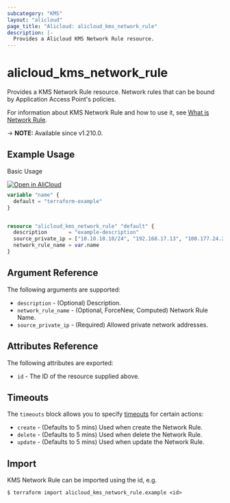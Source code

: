```yaml
---
subcategory: "KMS"
layout: "alicloud"
page_title: "Alicloud: alicloud_kms_network_rule"
description: |-
  Provides a Alicloud KMS Network Rule resource.
---
```


# alicloud_kms_network_rule

Provides a KMS Network Rule resource. Network rules that can be bound by Application Access Point's policies.

For information about KMS Network Rule and how to use it, see [What is Network Rule](https://www.alibabacloud.com/help/zh/key-management-service/latest/api-createnetworkrule).

-> **NOTE:** Available since v1.210.0.

## Example Usage

Basic Usage

<div style="display: block;margin-bottom: 40px;"><div class="oics-button" style="float: right;position: absolute;margin-bottom: 10px;">
  <a href="https://api.aliyun.com/api-tools/terraform?resource=alicloud_kms_network_rule&exampleId=a306da17-a94a-9576-3d5e-2ffb37a61a24c57d24aa&activeTab=example&spm=docs.r.kms_network_rule.0.a306da17a9&intl_lang=EN_US" target="_blank">
    <img alt="Open in AliCloud" src="https://img.alicdn.com/imgextra/i1/O1CN01hjjqXv1uYUlY56FyX_!!6000000006049-55-tps-254-36.svg" style="max-height: 44px; max-width: 100%;">
  </a>
</div></div>

```terraform
variable "name" {
  default = "terraform-example"
}


resource "alicloud_kms_network_rule" "default" {
  description       = "example-description"
  source_private_ip = ["10.10.10.10/24", "192.168.17.13", "100.177.24.254"]
  network_rule_name = var.name
}
```

## Argument Reference

The following arguments are supported:
* `description` - (Optional) Description.
* `network_rule_name` - (Optional, ForceNew, Computed) Network Rule Name.
* `source_private_ip` - (Required) Allowed private network addresses.

## Attributes Reference

The following attributes are exported:
* `id` - The ID of the resource supplied above.

## Timeouts

The `timeouts` block allows you to specify [timeouts](https://www.terraform.io/docs/configuration-0-11/resources.html#timeouts) for certain actions:
* `create` - (Defaults to 5 mins) Used when create the Network Rule.
* `delete` - (Defaults to 5 mins) Used when delete the Network Rule.
* `update` - (Defaults to 5 mins) Used when update the Network Rule.

## Import

KMS Network Rule can be imported using the id, e.g.

```shell
$ terraform import alicloud_kms_network_rule.example <id>
```